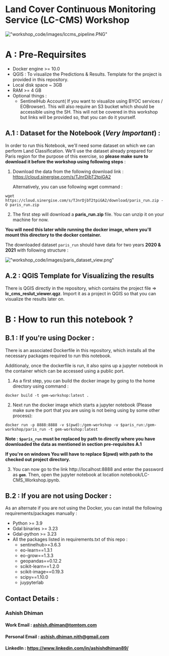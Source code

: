 # Land Cover Continuous Monitoring Service (LC-CMS) Workshop
!["workshop_code/images/lccms_pipeline.PNG"](workshop_code/images/lccms_pipeline.png)

# A : Pre-Requirsites
- Docker engine >= 10.0
- QGIS : To visualize the Predictions & Results. Template for the project is provided in this repository.
- Local disk space ~ 3GB
- RAM >= 4 GB
- Optional things :
    - SentinelHub Account( If you want to visualize using BYOC services / EOBrowser). This will also require an S3 bucket which should be accessible using the SH. This will not be covered in this workshop but links will be provided so, that you can do it yourself.
    
## A.1 : Dataset for the Notebook (***Very Important***) :
In order to run this Notebook, we'll need some dataset on which we can perform Land Classification. We'll use the dataset already prepared for Paris region for the purpose of this exercise, so **please make sure to download it before the workshop using following steps** : 
1. Download the data from the following download link : 
    https://cloud.sinergise.com/s/TJnrDjbT2tpiGA2

     Alternatively, you can use following wget command : 

`wget https://cloud.sinergise.com/s/TJnrDjbT2tpiGA2/download/paris_run.zip -O paris_run.zip`

2. The first step will download a **paris_run.zip** file. You can unzip it on your machine for now. 

**You will need this later while running the docker image, where you'll mount this directory to the docker container.**

The downloaded dataset `paris_run` should have data for two years **2020 & 2021** with following structure : 

!["workshop_code/images/paris_dataset_view.png"](workshop_code/images/paris_dataset_view.png)

## A.2 : QGIS Template for Visualizing the results
There is QGIS directly in the repository, which contains the project file => **lc_cms_reslut_viewer.qgz**. 
Import it as a project in QGIS so that you can visualize the results later on.


# B : How to run this notebook ?
## B.1 : If you're using Docker :
There is an associated Dockerfile in this repository, which installs all the necessary packages required to run this notebook. 

Additionaly, once the dockerfile is run, it also spins up a jupyter notebook in the container which can be accessed using a public port.
1. As a first step, you can build the docker image by going to the home directory using command :

`
docker build -t gem-workshop:latest .
`

2. Next run the docker image which starts a jupyter notebook (Please make sure the port that you are using is not being using by some other process):

`
docker run -p 8888:8888 -v $(pwd):/gem-workshop -v $paris_run:/gem-workshop/paris_run -t gem-workshop:latest
`

**Note : `$paris_run` must be replaced by path to directly where you have downloaded the data as mentioned in section pre-requisites A.1**

**If you're on windows You will have to replace $(pwd) with path to the checked out project directory.**

3. You can now go to the link http://localhost:8888 and enter the password as **`gem`**. Then, open the jupyter notebook at location notebook/LC-CMS_Workshop.ipynb.


## B.2 : If you are not using Docker :
As an alternate if you are not using the Docker, you can install the following requirements/packages manually :
- Python >= 3.9
- Gdal binaries >= 3.23
- Gdal-python >= 3.23
- All the packages listed in requirements.txt of this repo :
   - sentinelhub>=3.6.3
   - eo-learn==1.3.1
   - eo-grow==1.3.3
   - geopandas==0.12.2
   - scikit-learn==1.2.0
   - scikit-image==0.19.3
   - scipy==1.10.0
   - juypyterlab
   
## Contact Details :
### Ashish Dhiman
#### Work Email : ashish.dhiman@tomtom.com
#### Personal Email : ashish.dhiman.nith@gmail.com
#### LinkedIn : https://www.linkedin.com/in/ashishdhiman89/